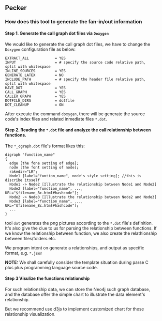 Pecker
--

### How does this tool to generate the fan-in/out information
#### Step 1. Generate the call graph dot files via `Doxygen`
We would like to generate the call graph dot files, we have to change the `Doxygen` configuration file as below:
```
EXTRACT_ALL            = YES
INPUT                  = # specify the source code relative path, split with whitespace
INLINE_SOURCES         = YES
GENERATE_LATEX         = NO
INCLUDE_PATH           = # specify the header file relative path, split with whitespace
HAVE_DOT               = YES
CALL_GRAPH             = YES
CALLER_GRAPH           = YES
DOTFILE_DIRS           = dotfile
DOT_CLEANUP            = ON
```
After execute the command `doxygen`, there will be generate the source code's index files and related inmediate files `*.dot`.

#### Step 2. Reading the `*.dot` file and analyze the call relationship between functions.
The `*_cgraph.dot` file's format likes this:
```
digraph "function_name"
{
  edge [the fone setting of edge];
  node [the font setting of node];
  rakedir="LR";
  Node1 [label="funtion_name", node's style setting]; //this is discribe itsself
  Node1 -> Node2 [Illustrate the relationship between Node1 and Node2]
  Node2 [label="function_name", ..., URL="$filename_8c.html#hashcode"];
  Node2 -> Node3 [Illustrate the relationship between Node2 and Node3]
  Node3 [label="function_name", ..., URL="$filename_8c.html#hashcode"];
  ...
}

```
tool `dot` generates the png pictures according to the `*.dot` file's definition. It's also give the clue to us for parsing the relationship between functions. If we know the relationship between function, we also create the relathionship between files/folders etc.

We program intent on generate a relationships, and output as specific format, e.g. `*.json`

**NOTE:** We shall carefully consider the template situation during parse C plus plus programming language source code.

#### Step 3 Visulize the functions relationship

For such relationship data, we can store the Neo4j such graph database, and the database offer the simple chart to illustrate the data element's relationship.

But we recommend use d3js to implement customized chart for these relationship visualization.






